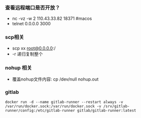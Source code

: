 ### 查看远程端口是否开放？
+ nc -vz -w 2 110.43.33.82 18371 #macos
+ telnet 0.0.0.0 3000 

### scp相关
+ scp xx root@0.0.0.0:/
+ -r 递归复制整个

### nohup 相关
+ 覆盖nohup文件内容: cp /dev/null nohup.out
### gitlab
```
docker run -d --name gitlab-runner --restart always -v /var/run/docker.sock:/var/run/docker.sock -v /srv/gitlab-runner/config:/etc/gitlab-runner gitlab/gitlab-runner:latest

```
